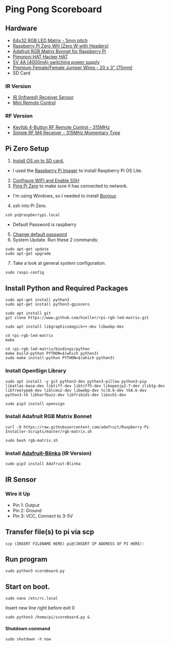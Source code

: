# Ping Pong Scoreboard
## Hardware
- [64x32 RGB LED Matrix - 5mm pitch](http://www.adafruit.com/product/2277#tutorials)
- [Raspberry Pi Zero WH (Zero W with Headers)](http://www.adafruit.com/product/3708#tutorials)
- [Adafruit RGB Matrix Bonnet for Raspberry Pi](http://www.adafruit.com/product/3211#tutorials)
- [Pimoroni HAT Hacker HAT](http://www.adafruit.com/product/4673#tutorials)
- [5V 4A (4000mA) switching power supply](http://www.adafruit.com/product/1466#tutorials)
- [Premium Female/Female Jumper Wires - 20 x 3" (75mm)](http://www.adafruit.com/product/1951#tutorials)
- SD Card
### IR Version
- [IR (Infrared) Receiver Sensor](http://www.adafruit.com/product/157#tutorials)
- [Mini Remote Control](http://www.adafruit.com/product/389#tutorials)
### RF Version
- [Keyfob 4-Button RF Remote Control - 315MHz](http://www.adafruit.com/product/1095#tutorials)
- [Simple RF M4 Receiver - 315MHz Momentary Type](http://www.adafruit.com/product/1096#tutorials)


## Pi Zero Setup
1. [Install OS on to SD card.](https://learn.adafruit.com/raspberry-pi-zero-creation/install-os-on-to-sd-card)
- I used the [Raspberry Pi Imager](https://www.raspberrypi.org/software/) to install Raspberry Pi OS Lite.
2. [Configure WIFI and Enable SSH](https://learn.adafruit.com/raspberry-pi-zero-creation/text-file-editing)
3. [Ping Pi Zero](https://learn.adafruit.com/raspberry-pi-zero-creation/give-it-life-1) to make sure it has connected to network.
- I'm using Windows, so I needed to install [Bonjour](https://learn.adafruit.com/bonjour-zeroconf-networking-for-windows-and-linux/#microsoft-windows).
4. ssh into Pi Zero.
````
ssh pi@raspberrypi.local
````
- Default Password is raspberry
5. [Change default password](https://www.raspberrypi.org/documentation/configuration/security.md)
6. System Update. Run these 2 commands:
````
sudo apt-get update
sudo apt-get upgrade
````
7. Take a look at general system configuration.
````
sudo raspi-config
````

## Install Python and Required Packages
```
sudo apt-get install python3
sudo apt-get install python3-gpiozero

sudo apt install git
git clone https://www.github.com/hzeller/rpi-rgb-led-matrix.git

sudo apt install libgraphicsmagick++-dev libwebp-dev

cd rpi-rgb-led-matrix
make

cd rpi-rgb-led-matrix/bindings/python
make build-python PYTHON=$(which python3)
sudo make install-python PYTHON=$(which python3)
````

### Install OpenSign Library
````
sudo apt install -y git python3-dev python3-pillow python3-pip libatlas-base-dev libtiff-dev libtiff5-dev libopenjp2-7-dev zlib1g-dev libfreetype6-dev liblcms2-dev libwebp-dev tcl8.6-dev tk8.6-dev python3-tk libharfbuzz-dev libfribidi-dev libxcb1-dev

sudo pip3 install opensign
````

### Install Adafruit RGB Matrix Bonnet
````
curl -O https://raw.githubusercontent.com/adafruit/Raspberry-Pi-Installer-Scripts/master/rgb-matrix.sh

sudo bash rgb-matrix.sh
````

### Install [Adafruit-Blinka](https://pypi.org/project/Adafruit-Blinka/) (IR Version)
````
sudo pip3 install Adafruit-Blinka
````

## IR Sensor
### Wire it Up
- Pin 1: Output
- Pin 2: Ground
- Pin 3: VCC, Connect to 3-5V

## Transfer file(s) to pi via scp
```
scp (INSERT FILENAME HERE) pi@(INSERT IP ADDRESS OF PI HERE):
````

## Run program
````
sudo python3 scoreboard.py
````

## Start on boot.
````
sudo nano /etc/rc.local
````
Insert new line right before exit 0
````
sudo python3 /home/pi/scoreboard.py &
````

#### Shutdown command
````
sudo shutdown -h now
````
